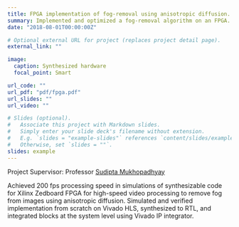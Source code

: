 ```yaml
---
title: FPGA implementation of fog-removal using anisotropic diffusion. 
summary: Implemented and optimized a fog-removal algorithm on an FPGA. 
date: "2018-08-01T00:00:00Z"

# Optional external URL for project (replaces project detail page).
external_link: ""

image:
  caption: Synthesized hardware 
  focal_point: Smart

url_code: ""
url_pdf: "pdf/fpga.pdf"
url_slides: ""
url_video: ""

# Slides (optional).
#   Associate this project with Markdown slides.
#   Simply enter your slide deck's filename without extension.
#   E.g. `slides = "example-slides"` references `content/slides/example-slides.md`.
#   Otherwise, set `slides = ""`.
slides: example
---
```

Project Supervisor: Professor [Sudipta Mukhopadhyay](http://www.iitkgp.ac.in/department/EC/faculty/ec-smukho)


Achieved 200 fps processing speed in simulations of synthesizable code for Xilinx Zedboard FPGA for high-speed video processing to remove fog from images using anisotropic diffusion. Simulated and verified implementation from scratch on Vivado HLS, synthesized to RTL, and integrated blocks at the system level using Vivado IP integrator.

